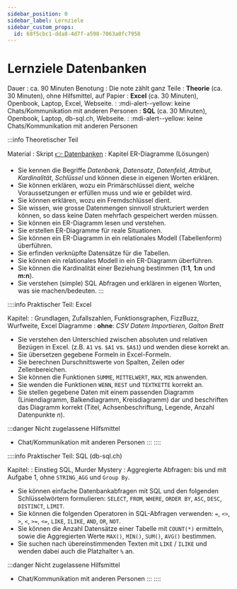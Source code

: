 ```yaml
---
sidebar_position: 0
sidebar_label: Lernziele
sidebar_custom_props:
  id: 68f5cbc1-dda8-4d7f-a598-7063a0fc7958
---
```

# Lernziele Datenbanken

Dauer
: ca. 90 Minuten
Benotung
: Die note zählt ganz
Teile
: __Theorie__ (ca. 30 Minuten), ohne Hilfsmittel, auf Papier
: __Excel__ (ca. 30 Minuten), Openbook, Laptop, Excel, Webseite. 
: :mdi-alert--yellow: keine Chats/Kommunikation mit anderen Personen
: __SQL__ (ca. 30 Minuten), Openbook, Laptop, db-sql.ch, Webseite. 
: :mdi-alert--yellow: keine Chats/Kommunikation mit anderen Personen

:::info Theoretischer Teil

Material
: Skript [👉 Datenbanken](https://erzbe-my.sharepoint.com/:b:/g/personal/balthasar_hofer_gbsl_ch/EQlb2iq8lSxHtDglu1OmIiQBKPnJSDneaTFQWYXssAgY-w?e=SkBZod)
: Kapitel ER-Diagramme (Lösungen)

- Sie kennen die Begriffe *Datenbank*, *Datensatz*, *Datenfeld*, *Attribut*, *Kardinalität*, *Schlüssel* und können diese in eigenen Worten erklären.
- Sie können erklären, wozu ein Primärschlüssel dient, welche Voraussetzungen er erfüllen muss und wie er gebildet wird.
- Sie können erklären, wozu ein Fremdschlüssel dient.
- Sie wissen, wie grosse Datenmengen sinnvoll strukturiert werden können, so dass keine Daten mehrfach gespeichert werden müssen.
- Sie können ein ER-Diagramm lesen und verstehen.
- Sie erstellen ER-Diagramme für reale Situationen.
- Sie können ein ER-Diagramm in ein relationales Modell (Tabellenform) überführen.
- Sie erfinden verknüpfte Datensätze für die Tabellen.
- Sie können ein relationales Modell in ein ER-Diagramm überführen.
- Sie können die Kardinalität einer Beziehung bestimmen (__1:1__, __1:n__ und __m:n__).
- Sie verstehen (simple) SQL Abfragen und erklären in eigenen Worten, was sie machen/bedeuten.
:::

::::info Praktischer Teil: Excel

Kapitel:
: Grundlagen, Zufallszahlen, Funktionsgraphen, FizzBuzz, Wurfweite, Excel Diagramme
: **ohne**: *CSV Datem Importieren*, *Galton Brett*

- Sie verstehen den Unterschied zwischen absoluten und relativen Bezügen in Excel. (z.B. `A1` vs. `$A1` vs. `$A$1`) und wenden diese korrekt an.
- Sie übersetzen gegebene Formeln in Excel-Formeln.
- Sie berechnen Durschnittswerte von Spalten, Zeilen oder Zellenbereichen.
- Sie können die Funktionen `SUMME`, `MITTELWERT`, `MAX`, `MIN` anwenden.
- Sie wenden die Funktionen `WENN`, `REST` und `TEXTKETTE` korrekt an.
- Sie stellen gegebene Daten mit einem passenden Diagramm (Liniendiagramm, Balkendiagramm, Kreisdiagramm) dar und beschriften das Diagramm korrekt (Titel, Achsenbeschriftung, Legende, Anzahl Datenpunkte $n$).

:::danger Nicht zugelassene Hilfsmittel
- Chat/Kommunikation mit anderen Personen
:::
::::


::::info Praktischer Teil: SQL (db-sql.ch)

Kapitel:
: Einstieg SQL, Murder Mystery
: Aggregierte Abfragen: bis und mit Aufgabe 1, ohne `STRING_AGG` und `Group By`.

- Sie können einfache Datenbankabfragen mit SQL und den folgenden Schlüsselwörtern formulieren: `SELECT`, `FROM`, `WHERE`, `ORDER BY`, `ASC`, `DESC`, `DISTINCT`, `LIMIT`.
- Sie können die folgenden Operatoren in SQL-Abfragen verwenden: `=`, `<>`, `>`, `<`, `>=`, `<=`, `LIKE`, `ILIKE`, `AND`, `OR`, `NOT`.
- Sie können die Anzahl Datensätze einer Tabelle mit `COUNT(*)` ermitteln, sowie die Aggregierten Werte `MAX()`, `MIN()`, `SUM()`, `AVG()` bestimmen.
- Sie suchen nach übereinstimmenden Texten mit `LIKE` / `ILIKE` und wenden dabei auch die Platzhalter `%` an.

:::danger Nicht zugelassene Hilfsmittel
- Chat/Kommunikation mit anderen Personen
:::
::::